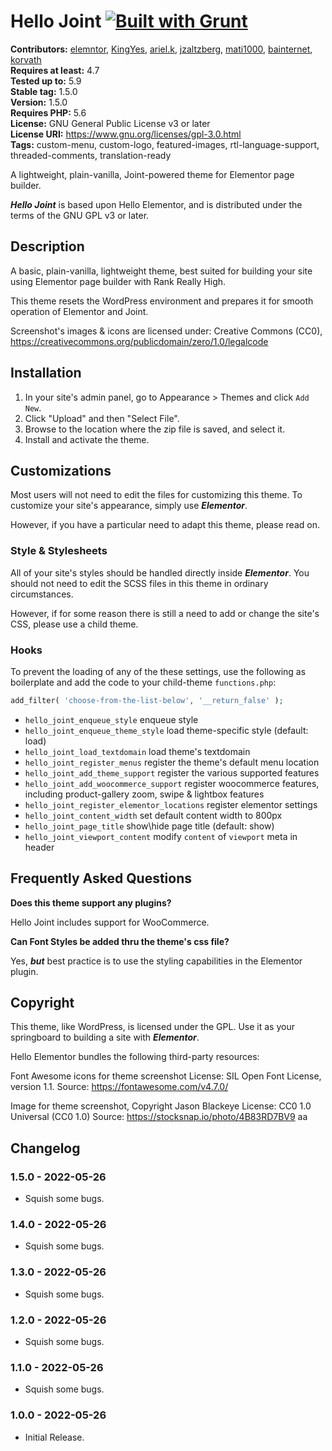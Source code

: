 # Hello Joint [![Built with Grunt](https://cdn.gruntjs.com/builtwith.svg)](http://gruntjs.com/)



**Contributors:** [elemntor](https://profiles.wordpress.org/elemntor), [KingYes](https://profiles.wordpress.org/KingYes), [ariel.k](https://profiles.wordpress.org/ariel.k), [jzaltzberg](https://profiles.wordpress.org/jzaltzberg), [mati1000](https://profiles.wordpress.org/mati1000), [bainternet](https://profiles.wordpress.org/bainternet), [korvath](https://profiles.wordpress.org/korvath)  
**Requires at least:** 4.7  
**Tested up to:** 5.9  
**Stable tag:** 1.5.0  
**Version:** 1.5.0  
**Requires PHP:** 5.6  
**License:** GNU General Public License v3 or later  
**License URI:** https://www.gnu.org/licenses/gpl-3.0.html  
**Tags:** custom-menu, custom-logo, featured-images, rtl-language-support, threaded-comments, translation-ready  

A lightweight, plain-vanilla, Joint-powered theme for Elementor page builder.

***Hello Joint*** is based upon Hello Elementor, and is distributed under the terms of the GNU GPL v3 or later.

## Description ##

A basic, plain-vanilla, lightweight theme, best suited for building your site using Elementor page builder with Rank Really High.

This theme resets the WordPress environment and prepares it for smooth operation of Elementor and Joint.

Screenshot's images & icons are licensed under: Creative Commons (CC0), https://creativecommons.org/publicdomain/zero/1.0/legalcode

## Installation ##

1. In your site's admin panel, go to Appearance > Themes and click `Add New`.
2. Click "Upload" and then "Select File".
3. Browse to the location where the zip file is saved, and select it.
4. Install and activate the theme.

## Customizations ##

Most users will not need to edit the files for customizing this theme.
To customize your site's appearance, simply use ***Elementor***.

However, if you have a particular need to adapt this theme, please read on.

### Style & Stylesheets ###

All of your site's styles should be handled directly inside ***Elementor***.
You should not need to edit the SCSS files in this theme in ordinary circumstances.

However, if for some reason there is still a need to add or change the site's CSS, please use a child theme.

### Hooks ###

To prevent the loading of any of the these settings, use the following as boilerplate and add the code to your child-theme `functions.php`:
```php
add_filter( 'choose-from-the-list-below', '__return_false' );
```

* `hello_joint_enqueue_style`                 enqueue style
* `hello_joint_enqueue_theme_style`           load theme-specific style (default: load)
* `hello_joint_load_textdomain`               load theme's textdomain
* `hello_joint_register_menus`                register the theme's default menu location
* `hello_joint_add_theme_support`             register the various supported features
* `hello_joint_add_woocommerce_support`       register woocommerce features, including product-gallery zoom, swipe & lightbox features
* `hello_joint_register_elementor_locations`  register elementor settings
* `hello_joint_content_width`                 set default content width to 800px
* `hello_joint_page_title`                    show\hide page title (default: show)
* `hello_joint_viewport_content`              modify `content` of `viewport` meta in header

## Frequently Asked Questions ##

**Does this theme support any plugins?**

Hello Joint includes support for WooCommerce.

**Can Font Styles be added thru the theme's css file?**

Yes, ***but*** best practice is to use the styling capabilities in the Elementor plugin.

## Copyright ##

This theme, like WordPress, is licensed under the GPL.
Use it as your springboard to building a site with ***Elementor***.

Hello Elementor bundles the following third-party resources:

Font Awesome icons for theme screenshot
License: SIL Open Font License, version 1.1.
Source: https://fontawesome.com/v4.7.0/

Image for theme screenshot, Copyright Jason Blackeye
License: CC0 1.0 Universal (CC0 1.0)
Source: https://stocksnap.io/photo/4B83RD7BV9
aa

## Changelog ##

### 1.5.0 - 2022-05-26 ###
* Squish some bugs.

### 1.4.0 - 2022-05-26 ###
* Squish some bugs.

### 1.3.0 - 2022-05-26 ###
* Squish some bugs.

### 1.2.0 - 2022-05-26 ###
* Squish some bugs.

### 1.1.0 - 2022-05-26 ###
* Squish some bugs.

### 1.0.0 - 2022-05-26 ###
* Initial Release.
